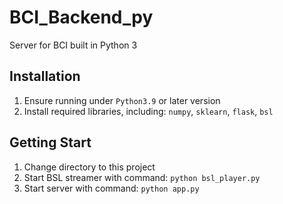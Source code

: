 # BCI_Backend_py
Server for BCI built in Python 3

## Installation
1. Ensure running under `Python3.9` or later version
2. Install required libraries, including: `numpy`, `sklearn`, `flask`, `bsl`

## Getting Start
1. Change directory to this project
2. Start BSL streamer with command: `python bsl_player.py`
3. Start server with command: `python app.py`
